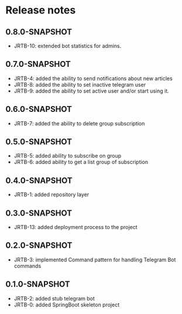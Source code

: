 # Release notes

## 0.8.0-SNAPSHOT

* JRTB-10: extended bot statistics for admins.

## 0.7.0-SNAPSHOT

* JRTB-4: added the ability to send notifications about new articles
* JRTB-8: added the ability to set inactive telegram user
* JRTB-9: added the ability to set active user and/or start using it.

## 0.6.0-SNAPSHOT

* JRTB-7: added the ability to delete group subscription

## 0.5.0-SNAPSHOT

* JRTB-5: added ability to subscribe on group
* JRTB-6: added ability to get a list group of subscription

## 0.4.0-SNAPSHOT

* JRTB-1: added repository layer

## 0.3.0-SNAPSHOT

* JRTB-13: added deployment process to the project

## 0.2.0-SNAPSHOT

* JRTB-3: implemented Command pattern for handling Telegram Bot commands

## 0.1.0-SNAPSHOT

* JRTB-2: added stub telegram bot
* JRTB-0: added SpringBoot skeleton project